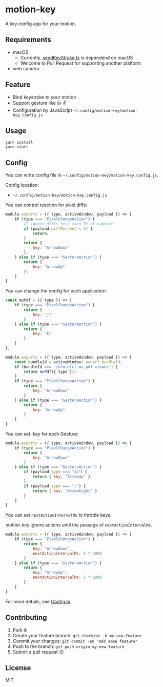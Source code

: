 # motion-key

A key config app for your motion.

## Requirements

- macOS
    - Currently, [sendKeyStroke.ts](./src/main/sendKeyStroke.ts) is dependend on macOS
    - Welcome to Pull Request for supporting another platform
- web camera

## Feature

- Bind keystroke to your motion
- Support gesture like 👍 ✌️
- Configuration by JavaScript `~/.config/motion-key/motion-key.config.js`

## Usage

    yarn install
    yarn start

## Config

You can write config file in `~/.config/motion-key/motion-key.config.js`.

Config location:

- `~/.config/motion-key/motion-key.config.js`

You can control reaction for pixel diffs:

```js
module.exports = ({ type, activeWindow, payload }) => {
    if (type === "PixelChangeAction") {
        // ignore diffs less than 5% of capture
        if (payload.diffPercent < 5) {
            return;
        }
        return {
            key: "ArrowDown"
        };
    } else if (type === "GestureAction") {
        return {
            key: "ArrowUp"
        };
    }
}
```

You can change the config for each application:

```js
const muPdf = ({ type }) => {
    if (type === "PixelChangeAction") {
        return {
            key: "j"
        }
    } else if (type === "GestureAction") {
        return {
            key: "k"
        }
    }
};

module.exports = ({ type, activeWindow, payload }) => {
    const bundleId = activeWindow?.owner?.bundleId;
    if (bundleId === 'info.efcl.mu-pdf-viewer') {
        return muPdf({ type });
    }
    if (type === "PixelChangeAction") {
        return {
            key: "ArrowDown"
        }
    } else if (type === "GestureAction") {
        return {
            key: "ArrowUp"
        }
    }
}
```

You can set `key for each Gesture:

```js
module.exports = ({ type, activeWindow, payload }) => {
    if (type === "PixelChangeAction") {
        return {
            key: "ArrowDown"
        }
    } else if (type === "GestureAction") {
        if (payload.type === "👍") {
            return { key: "ArrowUp" }
        }
        if (payload.type === "✌️") {
            return { key: "ArrowRight" }
        }
    }
}
```

You can set `nextActionIntervalMs` to throttle keys.

motion-key ignore actions until the passage of `nextActionIntervalMs`.

```js
module.exports = ({ type, activeWindow, payload }) => {
    if (type === "PixelChangeAction") {
        return {
            key: "ArrowDown",
            nextActionIntervalMs: 5 * 1000
        }
    } else if (type === "GestureAction") {
        return {
            key: "ArrowUp",
            nextActionIntervalMs: 5 * 1000
        }
    }
}
```

For more details, see [Config.ts](src/main/Config.ts).

## Contributing

1. Fork it!
2. Create your feature branch: `git checkout -b my-new-feature`
3. Commit your changes: `git commit -am 'Add some feature'`
4. Push to the branch: `git push origin my-new-feature`
5. Submit a pull request :D

## License

MIT
